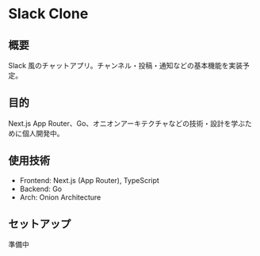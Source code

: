 # Slack Clone

## 概要

Slack 風のチャットアプリ。チャンネル・投稿・通知などの基本機能を実装予定。

## 目的

Next.js App Router、Go、オニオンアーキテクチャなどの技術・設計を学ぶために個人開発中。

## 使用技術

- Frontend: Next.js (App Router), TypeScript
- Backend: Go
- Arch: Onion Architecture

## セットアップ

準備中
